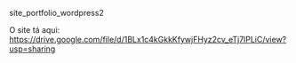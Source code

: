 site_portfolio_wordpress2

O site tá aqui:
https://drive.google.com/file/d/1BLx1c4kGkkKfywjFHyz2cv_eTj7lPLiC/view?usp=sharing
